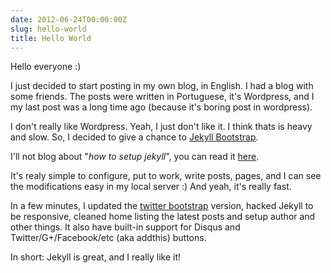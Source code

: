 ```yaml
---
date: 2012-06-24T00:00:00Z
slug: hello-world
title: Hello World
---
```


Hello everyone :)

I just decided to start posting in my own blog, in English.
I had a blog with some friends. The posts were
written in Portuguese, it's Wordpress, and I my last post was a long time ago
(because it's boring post in wordpress).

I don't really like Wordpress. Yeah, I just don't like it. I think thats is
heavy and slow. So, I decided to give a chance to
[Jekyll Bootstrap](http://jekyllbootstrap.com/).

I'll not blog about "_how to setup jekyll_", you can read it
[here](http://jekyllbootstrap.com/).

It's realy simple to configure, put to work, write posts, pages, and I can see
the modifications easy in my local server :)
And yeah, it's really fast.

In a few minutes, I updated the
[twitter bootstrap](http://getbootstrap.com/) version, hacked
Jekyll to be responsive, cleaned home listing the latest posts and setup author
and other things.
It also have built-in support for Disqus and Twitter/G+/Facebook/etc
(aka addthis) buttons.

In short: Jekyll is great, and I really like it!

